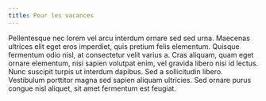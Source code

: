 ```yaml
---
title: Pour les vacances
---
```


Pellentesque nec lorem vel arcu interdum ornare sed sed urna. Maecenas
ultrices elit eget eros imperdiet, quis pretium felis elementum. Quisque
fermentum odio nisl, at consectetur velit varius a. Cras aliquam, quam
eget ornare elementum, nisi sapien volutpat enim, vel gravida libero nisi
id lectus. Nunc suscipit turpis ut interdum dapibus. Sed a sollicitudin
libero. Vestibulum porttitor magna sed sapien aliquam ultricies. Sed
ornare purus congue nisl aliquet, sit amet fermentum est feugiat.
